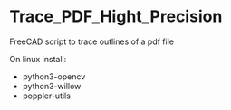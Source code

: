 # Trace_PDF_Hight_Precision
FreeCAD script to trace outlines of a pdf file

On linux install:
- python3-opencv
- python3-willow
- poppler-utils

